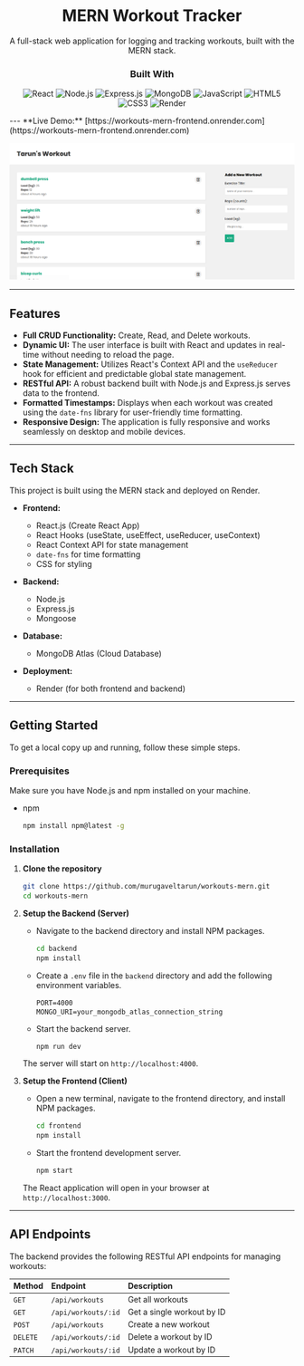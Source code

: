 
<div align="center">
  <h1 align="center">MERN Workout Tracker</h1>
  <p align="center">
    A full-stack web application for logging and tracking workouts, built with the MERN stack.
  </p>
</div>



<div align="center">
  <h3>Built With</h3>
  <p>
    <img src="https://img.shields.io/badge/React-20232A?style=for-the-badge&logo=react&logoColor=61DAFB" alt="React"/>
    <img src="https://img.shields.io/badge/Node.js-339933?style=for-the-badge&logo=nodedotjs&logoColor=white" alt="Node.js"/>
    <img src="https://img.shields.io/badge/Express.js-000000?style=for-the-badge&logo=express&logoColor=white" alt="Express.js"/>
    <img src="https://img.shields.io/badge/MongoDB-4EA94B?style=for-the-badge&logo=mongodb&logoColor=white" alt="MongoDB"/>
    <img src="https://img.shields.io/badge/JavaScript-F7DF1E?style=for-the-badge&logo=javascript&logoColor=black" alt="JavaScript"/>
    <img src="https://img.shields.io/badge/HTML5-E34F26?style=for-the-badge&logo=html5&logoColor=white" alt="HTML5"/>
    <img src="https://img.shields.io/badge/CSS3-1572B6?style=for-the-badge&logo=css3&logoColor=white" alt="CSS3"/>
    <img src="https://img.shields.io/badge/Render-46E3B7?style=for-the-badge&logo=render&logoColor=white" alt="Render"/>
  </p>
</div>
---
**Live Demo:** [https://workouts-mern-frontend.onrender.com](https://workouts-mern-frontend.onrender.com)

![Workout Tracker Screenshot](./my_workouts.png)

---

## Features

* **Full CRUD Functionality:** Create, Read, and Delete workouts.
* **Dynamic UI:** The user interface is built with React and updates in real-time without needing to reload the page.
* **State Management:** Utilizes React's Context API and the `useReducer` hook for efficient and predictable global state management.
* **RESTful API:** A robust backend built with Node.js and Express.js serves data to the frontend.
* **Formatted Timestamps:** Displays when each workout was created using the `date-fns` library for user-friendly time formatting.
* **Responsive Design:** The application is fully responsive and works seamlessly on desktop and mobile devices.

---

## Tech Stack

This project is built using the MERN stack and deployed on Render.

* **Frontend:**
    * React.js (Create React App)
    * React Hooks (useState, useEffect, useReducer, useContext)
    * React Context API for state management
    * `date-fns` for time formatting
    * CSS for styling

* **Backend:**
    * Node.js
    * Express.js
    * Mongoose

* **Database:**
    * MongoDB Atlas (Cloud Database)

* **Deployment:**
    * Render (for both frontend and backend)

---

## Getting Started

To get a local copy up and running, follow these simple steps.

### Prerequisites

Make sure you have Node.js and npm installed on your machine.
* npm
    ```sh
    npm install npm@latest -g
    ```

### Installation

1.  **Clone the repository**
    ```sh
    git clone https://github.com/murugaveltarun/workouts-mern.git
    cd workouts-mern
    ```

2.  **Setup the Backend (Server)**
    * Navigate to the backend directory and install NPM packages.
        ```sh
        cd backend
        npm install
        ```
    * Create a `.env` file in the `backend` directory and add the following environment variables.
        ```
        PORT=4000
        MONGO_URI=your_mongodb_atlas_connection_string
        ```
    * Start the backend server.
        ```sh
        npm run dev
        ```
    The server will start on `http://localhost:4000`.

3.  **Setup the Frontend (Client)**
    * Open a new terminal, navigate to the frontend directory, and install NPM packages.
        ```sh
        cd frontend
        npm install
        ```
    * Start the frontend development server.
        ```sh
        npm start
        ```
    The React application will open in your browser at `http://localhost:3000`.

---

## API Endpoints

The backend provides the following RESTful API endpoints for managing workouts:

| Method | Endpoint             | Description                  |
| :----- | :------------------- | :--------------------------- |
| `GET`    | `/api/workouts`      | Get all workouts             |
| `GET`    | `/api/workouts/:id`  | Get a single workout by ID   |
| `POST`   | `/api/workouts`      | Create a new workout         |
| `DELETE` | `/api/workouts/:id`  | Delete a workout by ID       |
| `PATCH`  | `/api/workouts/:id`  | Update a workout by ID       |
